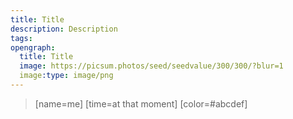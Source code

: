 ```yaml
---
title: Title
description: Description
tags: 
opengraph:
  title: Title
  image: https://picsum.photos/seed/seedvalue/300/300/?blur=1
  image:type: image/png
---
```

> 
> [name=me] [time=at that moment] [color=#abcdef]